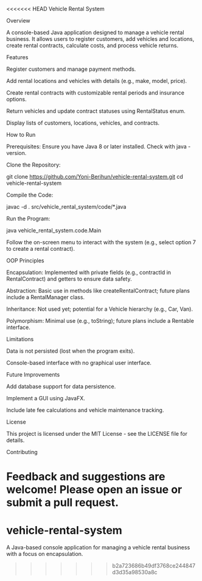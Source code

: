 <<<<<<< HEAD
Vehicle Rental System

Overview

A console-based Java application designed to manage a vehicle rental business. It allows users to register customers, add vehicles and locations, create rental contracts, calculate costs, and process vehicle returns.

Features





Register customers and manage payment methods.



Add rental locations and vehicles with details (e.g., make, model, price).



Create rental contracts with customizable rental periods and insurance options.



Return vehicles and update contract statuses using RentalStatus enum.



Display lists of customers, locations, vehicles, and contracts.

How to Run





Prerequisites: Ensure you have Java 8 or later installed. Check with java -version.



Clone the Repository:

git clone https://github.com/Yoni-Berihun/vehicle-rental-system.git
cd vehicle-rental-system



Compile the Code:

javac -d . src/vehicle_rental_system/code/*.java



Run the Program:

java vehicle_rental_system.code.Main



Follow the on-screen menu to interact with the system (e.g., select option 7 to create a rental contract).

OOP Principles





Encapsulation: Implemented with private fields (e.g., contractId in RentalContract) and getters to ensure data safety.



Abstraction: Basic use in methods like createRentalContract; future plans include a RentalManager class.



Inheritance: Not used yet; potential for a Vehicle hierarchy (e.g., Car, Van).



Polymorphism: Minimal use (e.g., toString); future plans include a Rentable interface.

Limitations





Data is not persisted (lost when the program exits).



Console-based interface with no graphical user interface.

Future Improvements





Add database support for data persistence.



Implement a GUI using JavaFX.



Include late fee calculations and vehicle maintenance tracking.

License

This project is licensed under the MIT License - see the LICENSE file for details.

Contributing

Feedback and suggestions are welcome! Please open an issue or submit a pull request.
=======
# vehicle-rental-system
A Java-based console application for managing a vehicle rental business with a focus on encapsulation.
>>>>>>> b2a723686b49df3768ce244847d3d35a98530a8c
